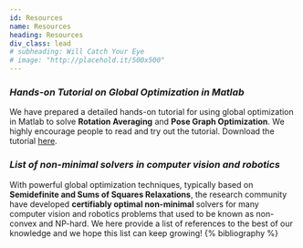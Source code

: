 ```yaml
---
id: Resources
name: Resources
heading: Resources
div_class: lead
# subheading: Will Catch Your Eye
# image: "http://placehold.it/500x500"
---
```

### *Hands-on Tutorial on Global Optimization in Matlab*
We have prepared a detailed hands-on tutorial for using global optimization in Matlab to solve **Rotation Averaging** and **Pose Graph Optimization**. We highly encourage people to read and try out the tutorial. Download the tutorial [here](https://github.com/MIT-SPARK/GlobalOptimizationTutorial).

### *List of non-minimal solvers in computer vision and robotics*
With powerful global optimization techniques, typically based on **Semidefinite and Sums of Squares Relaxations**, the research community have developed **certifiably optimal non-minimal** solvers for many computer vision and robotics problems that used to be known as non-convex and NP-hard. We here provide a list of references to the best of our knowledge and we hope this list can keep growing!
{% bibliography %}